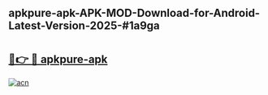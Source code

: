 ## apkpure-apk-APK-MOD-Download-for-Android-Latest-Version-2025-#1a9ga

# <h2><a href="https://bedroomkl.my?title=apkpure-apk&ref=20M">🔗👉 🔴 apkpure-apk</a></h2>

[![acn](https://github.com/user-attachments/assets/0f9c940e-d8b0-45ae-aac7-cd30a18b3e1c)](https://bedroomkl.my?title=apkpure-apk&ref=20M)

